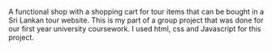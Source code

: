 A functional shop with a shopping cart for tour items that can be bought in a Sri Lankan tour website. 
This is my part of a group project that was done for our first year university coursework.
I used html, css and Javascript for this project.
